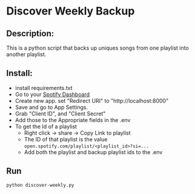 # Discover Weekly Backup


## Description: 
   This is a python script that backs up uniques songs from one playlist into another playlist.

## Install: 
- install requirements.txt
- Go to your [Spotify Dashboard](https://developer.spotify.com/dashboard)
- Create new app. set "Redirect URI" to "http://localhost:8000"
- Save and go to App Settings. 
- Grab "Client ID", and "Client Secret"
- Add those to the Appropriate fields in the .env
- To get the Id of a playlist
    - Right click -> share -> Copy Link to playlist
    - The ID of that playlist is the value `open.spotify.com/playlist/<playlist_id>?si=...`
    - Add both the playlist and backup playlist ids to the .env

## Run
`python discover-weekly.py`
